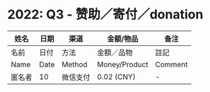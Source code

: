 # 2022: Q3 - 赞助／寄付／donation

|姓名|日期|渠道|金额/物品|备注|
|---|---|---|---|---|
|名前|日付|方法|金額／品物|註記|
|Name|Date|Method|Money/Product|Comment|
|匿名者|10|微信支付|0.02 (CNY)|-|